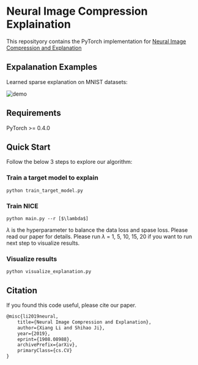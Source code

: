 # Neural Image Compression Explaination

This reposityory contains the PyTorch implementation for [Neural Image Compression and Explanation](https://arxiv.org/abs/1908.08988)


## Expalanation Examples
Learned sparse explanation on MNIST datasets:

![demo](https://github.com/lxuniverse/neural-image-compression-explain_nice/blob/master/vis/masks.png)

## Requirements

  PyTorch >= 0.4.0
    

## Quick Start
Follow the below 3 steps to explore our algorithm:

### Train a target model to explain
```
python train_target_model.py 
```

### Train NICE

```
python main.py --r [$\lambda$] 
```
$\lambda$ is the hyperparameter to balance the data loss and spase loss. Please read our paper for details.
Please run $\lambda$ = 1, 5, 10, 15, 20 if you want to run next step to visualize results.

### Visualize results
```
python visualize_explanation.py
```

## Citation

If you found this code useful, please cite our paper.

```latex
@misc{li2019neural,
    title={Neural Image Compression and Explanation},
    author={Xiang Li and Shihao Ji},
    year={2019},
    eprint={1908.08988},
    archivePrefix={arXiv},
    primaryClass={cs.CV}
}
```
